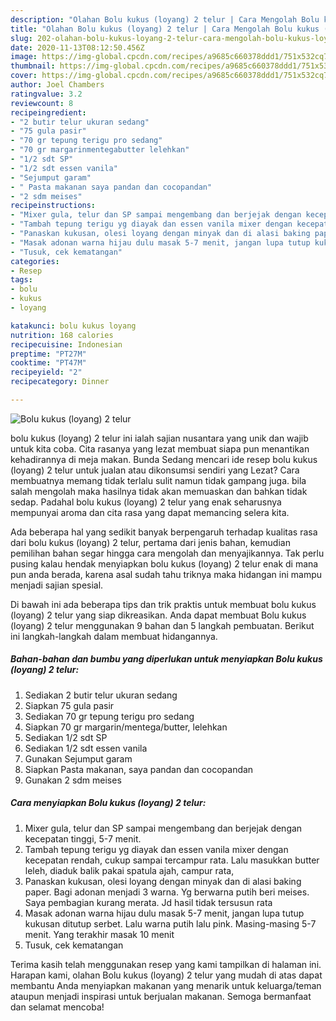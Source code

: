 ```yaml
---
description: "Olahan Bolu kukus (loyang) 2 telur | Cara Mengolah Bolu kukus (loyang) 2 telur Yang Enak Dan Lezat"
title: "Olahan Bolu kukus (loyang) 2 telur | Cara Mengolah Bolu kukus (loyang) 2 telur Yang Enak Dan Lezat"
slug: 202-olahan-bolu-kukus-loyang-2-telur-cara-mengolah-bolu-kukus-loyang-2-telur-yang-enak-dan-lezat
date: 2020-11-13T08:12:50.456Z
image: https://img-global.cpcdn.com/recipes/a9685c660378ddd1/751x532cq70/bolu-kukus-loyang-2-telur-foto-resep-utama.jpg
thumbnail: https://img-global.cpcdn.com/recipes/a9685c660378ddd1/751x532cq70/bolu-kukus-loyang-2-telur-foto-resep-utama.jpg
cover: https://img-global.cpcdn.com/recipes/a9685c660378ddd1/751x532cq70/bolu-kukus-loyang-2-telur-foto-resep-utama.jpg
author: Joel Chambers
ratingvalue: 3.2
reviewcount: 8
recipeingredient:
- "2 butir telur ukuran sedang"
- "75 gula pasir"
- "70 gr tepung terigu pro sedang"
- "70 gr margarinmentegabutter lelehkan"
- "1/2 sdt SP"
- "1/2 sdt essen vanila"
- "Sejumput garam"
- " Pasta makanan saya pandan dan cocopandan"
- "2 sdm meises"
recipeinstructions:
- "Mixer gula, telur dan SP sampai mengembang dan berjejak dengan kecepatan tinggi, 5-7 menit."
- "Tambah tepung terigu yg diayak dan essen vanila mixer dengan kecepatan rendah, cukup sampai tercampur rata. Lalu masukkan butter leleh, diaduk balik pakai spatula ajah, campur rata,"
- "Panaskan kukusan, olesi loyang dengan minyak dan di alasi baking paper. Bagi adonan menjadi 3 warna. Yg berwarna putih beri meises. Saya pembagian kurang merata. Jd hasil tidak tersusun rata"
- "Masak adonan warna hijau dulu masak 5-7 menit, jangan lupa tutup kukusan ditutup serbet. Lalu warna putih lalu pink. Masing-masing 5-7 menit. Yang terakhir masak 10 menit"
- "Tusuk, cek kematangan"
categories:
- Resep
tags:
- bolu
- kukus
- loyang

katakunci: bolu kukus loyang 
nutrition: 168 calories
recipecuisine: Indonesian
preptime: "PT27M"
cooktime: "PT47M"
recipeyield: "2"
recipecategory: Dinner

---
```



![Bolu kukus (loyang) 2 telur](https://img-global.cpcdn.com/recipes/a9685c660378ddd1/751x532cq70/bolu-kukus-loyang-2-telur-foto-resep-utama.jpg)


bolu kukus (loyang) 2 telur ini ialah sajian nusantara yang unik dan wajib untuk kita coba. Cita rasanya yang lezat membuat siapa pun menantikan kehadirannya di meja makan.
Bunda Sedang mencari ide resep bolu kukus (loyang) 2 telur untuk jualan atau dikonsumsi sendiri yang Lezat? Cara membuatnya memang tidak terlalu sulit namun tidak gampang juga. bila salah mengolah maka hasilnya tidak akan memuaskan dan bahkan tidak sedap. Padahal bolu kukus (loyang) 2 telur yang enak seharusnya mempunyai aroma dan cita rasa yang dapat memancing selera kita.



Ada beberapa hal yang sedikit banyak berpengaruh terhadap kualitas rasa dari bolu kukus (loyang) 2 telur, pertama dari jenis bahan, kemudian pemilihan bahan segar hingga cara mengolah dan menyajikannya. Tak perlu pusing kalau hendak menyiapkan bolu kukus (loyang) 2 telur enak di mana pun anda berada, karena asal sudah tahu triknya maka hidangan ini mampu menjadi sajian spesial.


Di bawah ini ada beberapa tips dan trik praktis untuk membuat bolu kukus (loyang) 2 telur yang siap dikreasikan. Anda dapat membuat Bolu kukus (loyang) 2 telur menggunakan 9 bahan dan 5 langkah pembuatan. Berikut ini langkah-langkah dalam membuat hidangannya.

<!--inarticleads1-->

##### Bahan-bahan dan bumbu yang diperlukan untuk menyiapkan Bolu kukus (loyang) 2 telur:

1. Sediakan 2 butir telur ukuran sedang
1. Siapkan 75 gula pasir
1. Sediakan 70 gr tepung terigu pro sedang
1. Siapkan 70 gr margarin/mentega/butter, lelehkan
1. Sediakan 1/2 sdt SP
1. Sediakan 1/2 sdt essen vanila
1. Gunakan Sejumput garam
1. Siapkan  Pasta makanan, saya pandan dan cocopandan
1. Gunakan 2 sdm meises




<!--inarticleads2-->

##### Cara menyiapkan Bolu kukus (loyang) 2 telur:

1. Mixer gula, telur dan SP sampai mengembang dan berjejak dengan kecepatan tinggi, 5-7 menit.
1. Tambah tepung terigu yg diayak dan essen vanila mixer dengan kecepatan rendah, cukup sampai tercampur rata. Lalu masukkan butter leleh, diaduk balik pakai spatula ajah, campur rata,
1. Panaskan kukusan, olesi loyang dengan minyak dan di alasi baking paper. Bagi adonan menjadi 3 warna. Yg berwarna putih beri meises. Saya pembagian kurang merata. Jd hasil tidak tersusun rata
1. Masak adonan warna hijau dulu masak 5-7 menit, jangan lupa tutup kukusan ditutup serbet. Lalu warna putih lalu pink. Masing-masing 5-7 menit. Yang terakhir masak 10 menit
1. Tusuk, cek kematangan




Terima kasih telah menggunakan resep yang kami tampilkan di halaman ini. Harapan kami, olahan Bolu kukus (loyang) 2 telur yang mudah di atas dapat membantu Anda menyiapkan makanan yang menarik untuk keluarga/teman ataupun menjadi inspirasi untuk berjualan makanan. Semoga bermanfaat dan selamat mencoba!
